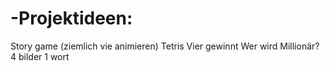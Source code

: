 # -Projektideen:
Story game (ziemlich vie animieren)
Tetris
Vier gewinnt
Wer wird Millionär?
4 bilder 1 wort

